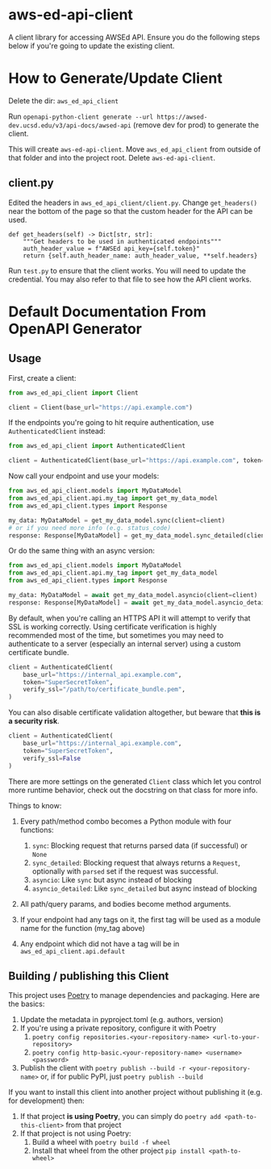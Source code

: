 # aws-ed-api-client
A client library for accessing AWSEd API. Ensure you do the following steps below if you're going to update the existing client.

# How to Generate/Update Client

Delete the dir: `aws_ed_api_client`

Run `openapi-python-client generate --url https://awsed-dev.ucsd.edu/v3/api-docs/awsed-api` (remove dev for prod) to generate the client.

This will create `aws-ed-api-client`. Move `aws_ed_api_client` from outside of that folder and into the project root. Delete `aws-ed-api-client`.

## client.py

Edited the headers in `aws_ed_api_client/client.py`. Change `get_headers()` near the bottom of the page so that the custom header for the API can be used.
```
def get_headers(self) -> Dict[str, str]:
    """Get headers to be used in authenticated endpoints"""
    auth_header_value = f"AWSEd api_key={self.token}"
    return {self.auth_header_name: auth_header_value, **self.headers}
```

Run `test.py` to ensure that the client works. You will need to update the credential. You may also refer to that file to see how the API client works.

# Default Documentation From OpenAPI Generator

## Usage
First, create a client:

```python
from aws_ed_api_client import Client

client = Client(base_url="https://api.example.com")
```

If the endpoints you're going to hit require authentication, use `AuthenticatedClient` instead:

```python
from aws_ed_api_client import AuthenticatedClient

client = AuthenticatedClient(base_url="https://api.example.com", token="SuperSecretToken")
```

Now call your endpoint and use your models:

```python
from aws_ed_api_client.models import MyDataModel
from aws_ed_api_client.api.my_tag import get_my_data_model
from aws_ed_api_client.types import Response

my_data: MyDataModel = get_my_data_model.sync(client=client)
# or if you need more info (e.g. status_code)
response: Response[MyDataModel] = get_my_data_model.sync_detailed(client=client)
```

Or do the same thing with an async version:

```python
from aws_ed_api_client.models import MyDataModel
from aws_ed_api_client.api.my_tag import get_my_data_model
from aws_ed_api_client.types import Response

my_data: MyDataModel = await get_my_data_model.asyncio(client=client)
response: Response[MyDataModel] = await get_my_data_model.asyncio_detailed(client=client)
```

By default, when you're calling an HTTPS API it will attempt to verify that SSL is working correctly. Using certificate verification is highly recommended most of the time, but sometimes you may need to authenticate to a server (especially an internal server) using a custom certificate bundle.

```python
client = AuthenticatedClient(
    base_url="https://internal_api.example.com", 
    token="SuperSecretToken",
    verify_ssl="/path/to/certificate_bundle.pem",
)
```

You can also disable certificate validation altogether, but beware that **this is a security risk**.

```python
client = AuthenticatedClient(
    base_url="https://internal_api.example.com", 
    token="SuperSecretToken", 
    verify_ssl=False
)
```

There are more settings on the generated `Client` class which let you control more runtime behavior, check out the docstring on that class for more info.

Things to know:
1. Every path/method combo becomes a Python module with four functions:
    1. `sync`: Blocking request that returns parsed data (if successful) or `None`
    1. `sync_detailed`: Blocking request that always returns a `Request`, optionally with `parsed` set if the request was successful.
    1. `asyncio`: Like `sync` but async instead of blocking
    1. `asyncio_detailed`: Like `sync_detailed` but async instead of blocking

1. All path/query params, and bodies become method arguments.
1. If your endpoint had any tags on it, the first tag will be used as a module name for the function (my_tag above)
1. Any endpoint which did not have a tag will be in `aws_ed_api_client.api.default`

## Building / publishing this Client
This project uses [Poetry](https://python-poetry.org/) to manage dependencies  and packaging.  Here are the basics:
1. Update the metadata in pyproject.toml (e.g. authors, version)
1. If you're using a private repository, configure it with Poetry
    1. `poetry config repositories.<your-repository-name> <url-to-your-repository>`
    1. `poetry config http-basic.<your-repository-name> <username> <password>`
1. Publish the client with `poetry publish --build -r <your-repository-name>` or, if for public PyPI, just `poetry publish --build`

If you want to install this client into another project without publishing it (e.g. for development) then:
1. If that project **is using Poetry**, you can simply do `poetry add <path-to-this-client>` from that project
1. If that project is not using Poetry:
    1. Build a wheel with `poetry build -f wheel`
    1. Install that wheel from the other project `pip install <path-to-wheel>`
